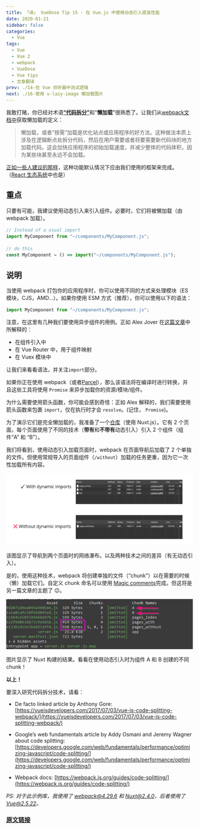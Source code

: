 ```yaml
---
title: 「译」 VueDose Tip 15 - 在 Vue.js 中使用动态引入提高性能
date: 2020-01-21
sidebar: false
categories:
  - Vue
tags:
  - Vue
  - Vue 2
  - webpack
  - VueDose
  - Vue tips
  - 文章翻译
prev: ./14-在 Vue 侦听器中测试逻辑
next: ./16-使用 v-lazy-image 懒加载图片
---
```


我敢打赌，你已经对术语[**“代码拆分”**](https://webpack.js.org/guides/code-splitting/)和"**懒加载**"很熟悉了。让我们从[webpack文档中](https://webpack.js.org/guides/lazy-loading)获取懒加载的定义：

> 懒加载，或者“按需“加载是优化站点或应用程序的好方法。这种做法本质上涉及在逻辑断点处拆分代码，然后在用户需要或者将要需要新代码块的地方加载代码。这会加快应用程序的初始加载速度，并减少整体的代码体积，因为某些块甚至永远不会加载。

[正如一些人建议的那样](https://twitter.com/slightlylate/status/1018880523446337536)，这种功能默认情况下应由我们使用的框架来完成。（[React 生态系统](https://twitter.com/slightlylate/status/1031934342132461568)中也是）

## 重点

只要有可能，我建议使用动态引入来引入组件。必要时，它们将被懒加载（由 webpack 加载）。

```js
// Instead of a usual import
import MyComponent from "~/components/MyComponent.js";

// do this
const MyComponent = () => import("~/components/MyComponent.js");
```

## 说明

当使用 webpack 打包你的应用程序时，你可以使用不同的方式来处理模块（ES 模块，CJS，AMD...）。如果你使用 ESM 方式（推荐），你可以使用以下的语法：

```js
import MyComponent from "~/components/MyComponent.js";
```

注意，在这里有几种我们要使用异步组件的用例。正如 Alex Jover 在[这篇文章](https://alexjover.com/blog/lazy-load-in-vue-using-webpack-s-code-splitting/)中所解释的：

- 在组件引入中
- 在 Vue Router 中，用于组件映射
- 在 Vuex 模块中

让我们来看看语法，并关注`import`部分。

如果你正在使用 webpack（或者[Parcel](https://parceljs.org/)），那么该语法将在编译时进行转换，并且这些工具将使用 `Promise` 来异步加载你的资源/模块/组件。

为什么需要使用箭头函数，你可能会感到奇怪：正如 Alex 解释的，我们需要使用箭头函数来包裹 `import`，仅在执行时才会 `resolve`。(记住， `Promise`)。

为了演示它们是完全懒加载的，我准备了一个[仓库](https://github.com/gangsthub/dynamic-imports-example)（使用 Nuxt.js）。它有 2 个页面，每个页面使用了不同的技术（**带有**和**不带有**动态引入）引入 2 个组件（组件“A” 和 “B”）。

我们将看到，使用动态引入加载页面时，webpack 在页面导航后加载了 2 个单独的文件。但使用常规导入的页面组件（`/without`）加载的任务更重，因为它一次性加载所有内容。

![dynamic_import_network](./images/dynamic_import_network.png)

该图显示了导航到两个页面时的网络瀑布。以及两种技术之间的差异（有无动态引入）。

是的，使用这种技术，webpack 将创建单独的文件（“chunk”）以在需要的时候（懒）加载它们。自定义 chunk 命名可以使用 [Magic comments](https://webpack.js.org/api/module-methods/#magic-comments)完成。但这将是另一篇文章的主题了 😉。

![dynamic_import_chunks](./images/dynamic_import_chunks.png)

图片显示了 Nuxt 构建的结果。看看在使用动态引入时为组件 A 和 B 创建的不同 chunk！

**以上！**

要深入研究代码拆分技术，请看：

- De facto linked article by Anthony Gore: [https://vuejsdevelopers.com/2017/07/03/vue-js-code-splitting-webpack/](https://vuejsdevelopers.com/2017/07/03/vue-js-code-splitting-webpack/)

- Google’s web fundamentals article by Addy Osmani and Jeremy Wagner about code splitting: [https://developers.google.com/web/fundamentals/performance/optimizing-javascript/code-splitting/](https://developers.google.com/web/fundamentals/performance/optimizing-javascript/code-splitting/)

- Webpack docs: [https://webpack.js.org/guides/code-splitting/](https://webpack.js.org/guides/code-splitting/)

*PS: 对于此示例库，我使用了 webpack@4.29.6 和 Nuxt@2.4.0，后者使用了 Vue@2.5.22。*

### [原文链接](https://vuedose.tips/tips/dynamic-imports-in-vue-js-for-better-performance)
